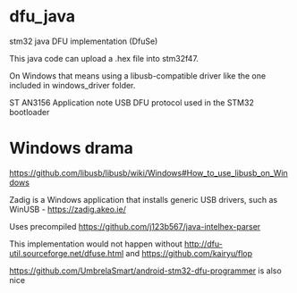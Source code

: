 # dfu_java
stm32 java DFU implementation (DfuSe)

This java code can upload a .hex file into stm32f47.

On Windows that means using a libusb-compatible driver like the one included in windows_driver folder.


ST AN3156 Application note
USB DFU protocol used in the STM32 bootloader

# Windows drama

https://github.com/libusb/libusb/wiki/Windows#How_to_use_libusb_on_Windows

Zadig is a Windows application that installs generic USB drivers, such as WinUSB - https://zadig.akeo.ie/

Uses precompiled https://github.com/j123b567/java-intelhex-parser

This implementation would not happen without http://dfu-util.sourceforge.net/dfuse.html and https://github.com/kairyu/flop

https://github.com/UmbrelaSmart/android-stm32-dfu-programmer is also nice